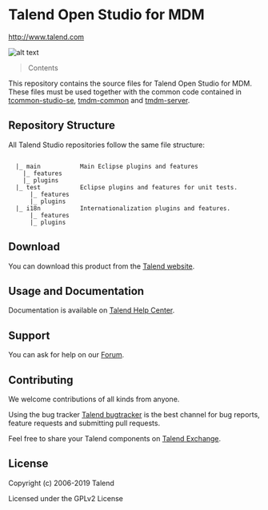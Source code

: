 # Talend Open Studio for MDM
http://www.talend.com


![alt text](https://www.talend.com/wp-content/uploads/2016/07/talend-logo.png "Talend")


> Contents

This repository contains the source files for Talend Open Studio for MDM. These files must be used together with the common code contained in [tcommon-studio-se](https://github.com/Talend/tcommon-studio-se), [tmdm-common](https://github.com/Talend/tmdm-common) and [tmdm-server](https://github.com/Talend/tmdm-server-se).

## Repository Structure
All Talend Studio repositories follow the same file structure:
```

  |_ main           Main Eclipse plugins and features
    |_ features
    |_ plugins
  |_ test           Eclipse plugins and features for unit tests.
      |_ features
      |_ plugins
  |_ i18n           Internationalization plugins and features.
      |_ features
      |_ plugins
```


## Download

You can download this product from the [Talend website](http://www.talend.com/download/talend-open-studio?qt-product_tos_download_new=4&utm_medium=communityext&utm_source=github&utm_campaign=tosmdm).


## Usage and Documentation

Documentation is available on [Talend Help Center](http://help.talend.com/).



## Support

You can ask for help on our [Forum](http://www.talend.com/services/global-technical-support).


## Contributing

We welcome contributions of all kinds from anyone.

Using the bug tracker [Talend bugtracker](http://jira.talendforge.org/) is the best channel for bug reports, feature requests and submitting pull requests.

Feel free to share your Talend components on [Talend Exchange](http://www.talendforge.org/exchange).


## License

Copyright (c) 2006-2019 Talend

Licensed under the GPLv2 License
